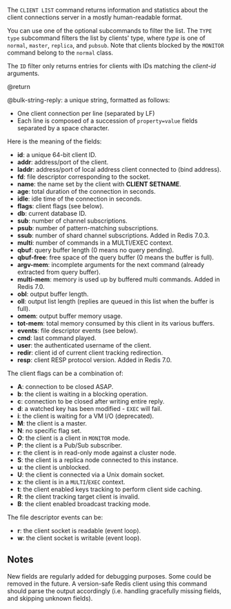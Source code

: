 The `CLIENT LIST` command returns information and statistics about the client
connections server in a mostly human-readable format.

You can use one of the optional subcommands to filter the list.
The `TYPE type` subcommand filters the list by clients' type, where _type_ is one of `normal`, `master`, `replica`, and `pubsub`.
Note that clients blocked by the `MONITOR` command belong to the `normal` class.

The `ID` filter only returns entries for clients with IDs matching the _client-id_ arguments.

@return

@bulk-string-reply: a unique string, formatted as follows:

* One client connection per line (separated by LF)
* Each line is composed of a succession of `property=value` fields separated
  by a space character.

Here is the meaning of the fields:

* **id**: a unique 64-bit client ID.
* **addr**: address/port of the client.
* **laddr**: address/port of local address client connected to (bind address).
* **fd**: file descriptor corresponding to the socket.
* **name**: the name set by the client with **CLIENT SETNAME**.
* **age**: total duration of the connection in seconds.
* **idle**: idle time of the connection in seconds.
* **flags**: client flags (see below).
* **db**: current database ID.
* **sub**: number of channel subscriptions.
* **psub**: number of pattern-matching subscriptions.
* **ssub**: number of shard channel subscriptions. Added in Redis 7.0.3.
* **multi**: number of commands in a MULTI/EXEC context.
* **qbuf**: query buffer length (0 means no query pending).
* **qbuf-free**: free space of the query buffer (0 means the buffer is full).
* **argv-mem**: incomplete arguments for the next command (already extracted from query buffer).
* **multi-mem**: memory is used up by buffered multi commands. Added in Redis 7.0.
* **obl**: output buffer length.
* **oll**: output list length (replies are queued in this list when the buffer is full).
* **omem**: output buffer memory usage.
* **tot-mem**: total memory consumed by this client in its various buffers.
* **events**: file descriptor events (see below).
* **cmd**: last command played.
* **user**: the authenticated username of the client.
* **redir**: client id of current client tracking redirection.
* **resp**: client RESP protocol version. Added in Redis 7.0.

The client flags can be a combination of:

* **A**: connection to be closed ASAP.
* **b**: the client is waiting in a blocking operation.
* **c**: connection to be closed after writing entire reply.
* **d**: a watched key has been modified - `EXEC` will fail.
* **i**: the client is waiting for a VM I/O (deprecated).
* **M**: the client is a master.
* **N**: no specific flag set.
* **O**: the client is a client in `MONITOR` mode.
* **P**: the client is a Pub/Sub subscriber.
* **r**: the client is in read-only mode against a cluster node.
* **S**: the client is a replica node connected to this instance.
* **u**: the client is unblocked.
* **U**: the client is connected via a Unix domain socket.
* **x**: the client is in a `MULTI`/`EXEC` context.
* **t**: the client enabled keys tracking to perform client side caching.
* **R**: the client tracking target client is invalid.
* **B**: the client enabled broadcast tracking mode.

The file descriptor events can be:

* **r**: the client socket is readable (event loop).
* **w**: the client socket is writable (event loop).

## Notes

New fields are regularly added for debugging purposes.
Some could be removed in the future.
A version-safe Redis client using this command should parse the output accordingly (i.e. handling gracefully missing fields, and skipping unknown fields).
